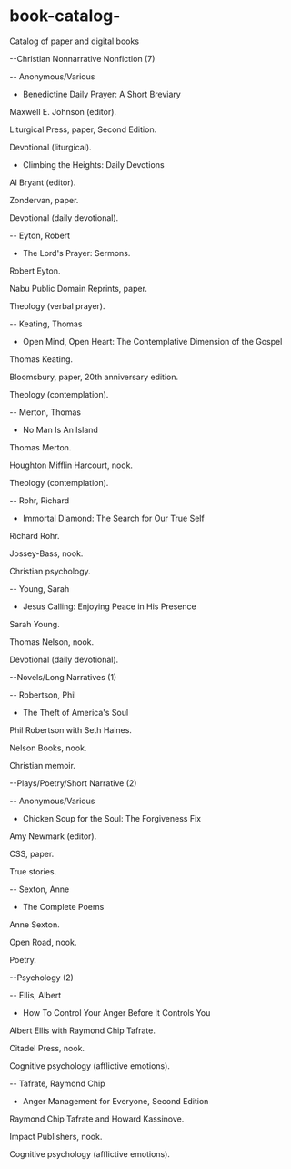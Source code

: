 # book-catalog-
Catalog of paper and digital books 

--Christian Nonnarrative Nonfiction (7) 

-- Anonymous/Various

* Benedictine Daily Prayer: 
A Short Breviary 

Maxwell E. Johnson (editor).

Liturgical Press, paper, 
Second Edition. 

Devotional (liturgical). 

* Climbing the Heights: 
Daily Devotions

Al Bryant (editor). 

Zondervan, paper. 

Devotional (daily devotional). 

-- Eyton, Robert

* The Lord's Prayer: Sermons. 

Robert Eyton. 

Nabu Public Domain Reprints, paper. 

Theology (verbal prayer). 

-- Keating, Thomas

* Open Mind, Open Heart: 
The Contemplative Dimension of the Gospel

Thomas Keating. 

Bloomsbury, paper, 20th anniversary edition.

Theology (contemplation). 

-- Merton, Thomas

* No Man Is An Island 

Thomas Merton. 

Houghton Mifflin Harcourt, nook. 

Theology (contemplation). 

-- Rohr, Richard 

* Immortal Diamond: 
The Search for Our True Self

Richard Rohr. 

Jossey-Bass, nook. 

Christian psychology. 

-- Young, Sarah

* Jesus Calling: 
Enjoying Peace in His Presence 

Sarah Young. 

Thomas Nelson, nook. 

Devotional (daily devotional). 

--Novels/Long Narratives (1)

-- Robertson, Phil 

* The Theft of America's Soul

Phil Robertson with Seth Haines. 

Nelson Books, nook. 

Christian memoir. 


--Plays/Poetry/Short Narrative (2)

-- Anonymous/Various

* Chicken Soup for the Soul: The 
Forgiveness Fix

Amy Newmark (editor). 

CSS, paper. 

True stories. 


-- Sexton, Anne

* The Complete Poems 

Anne Sexton. 

Open Road, nook. 

Poetry. 


--Psychology (2)

-- Ellis, Albert 

* How To Control Your Anger Before It 
Controls You

Albert Ellis with Raymond Chip Tafrate. 

Citadel Press, nook. 

Cognitive psychology (afflictive emotions).

-- Tafrate, Raymond Chip 

* Anger Management for Everyone, Second Edition

Raymond Chip Tafrate and Howard Kassinove.  

Impact Publishers, nook. 

Cognitive psychology (afflictive emotions). 

